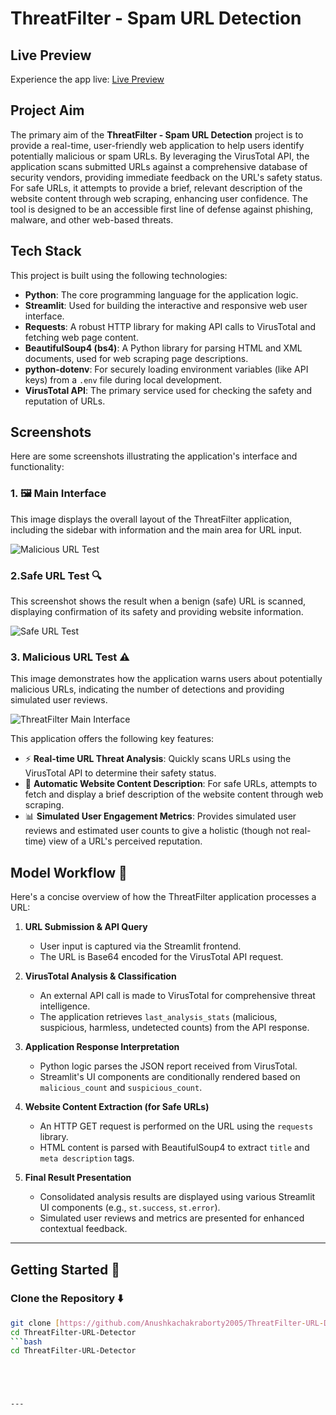# ThreatFilter - Spam URL Detection

## Live Preview

Experience the app live: [Live Preview](https://threatfilter-url-detector-ccqbgqkascrccmkh7ksssc.streamlit.app/)

## Project Aim

The primary aim of the **ThreatFilter - Spam URL Detection** project is to provide a real-time, user-friendly web application to help users identify potentially malicious or spam URLs. By leveraging the VirusTotal API, the application scans submitted URLs against a comprehensive database of security vendors, providing immediate feedback on the URL's safety status. For safe URLs, it attempts to provide a brief, relevant description of the website content through web scraping, enhancing user confidence. The tool is designed to be an accessible first line of defense against phishing, malware, and other web-based threats.

## Tech Stack

This project is built using the following technologies:

* **Python**: The core programming language for the application logic.
* **Streamlit**: Used for building the interactive and responsive web user interface.
* **Requests**: A robust HTTP library for making API calls to VirusTotal and fetching web page content.
* **BeautifulSoup4 (bs4)**: A Python library for parsing HTML and XML documents, used for web scraping page descriptions.
* **python-dotenv**: For securely loading environment variables (like API keys) from a `.env` file during local development.
* **VirusTotal API**: The primary service used for checking the safety and reputation of URLs.


## Screenshots

Here are some screenshots illustrating the application's interface and functionality:

### 1. 🖼️ Main Interface

This image displays the overall layout of the ThreatFilter application, including the sidebar with information and the main area for URL input.

![Malicious URL Test](https://github.com/user-attachments/assets/d30bbbe7-8914-4edd-96a7-02f82761bf48)


### 2.Safe URL Test 🔍

This screenshot shows the result when a benign (safe) URL is scanned, displaying confirmation of its safety and providing website information.

![Safe URL Test](https://github.com/user-attachments/assets/718e8bbc-f755-410b-ab66-8a92d7e4eead)


### 3. Malicious URL Test ⚠

This image demonstrates how the application warns users about potentially malicious URLs, indicating the number of detections and providing simulated user reviews.

![ThreatFilter Main Interface](https://github.com/user-attachments/assets/eeb8dfc3-59c0-4886-9e96-d3e9bbfb1374)


This application offers the following key features:

* ⚡ **Real-time URL Threat Analysis**: Quickly scans URLs using the VirusTotal API to determine their safety status.
* 📄 **Automatic Website Content Description**: For safe URLs, attempts to fetch and display a brief description of the website content through web scraping.
* 📊 **Simulated User Engagement Metrics**: Provides simulated user reviews and estimated user counts to give a holistic (though not real-time) view of a URL's perceived reputation.

## Model Workflow 🧠

Here's a concise overview of how the ThreatFilter application processes a URL:

1.  **URL Submission & API Query**
    * User input is captured via the Streamlit frontend.
    * The URL is Base64 encoded for the VirusTotal API request.

2.  **VirusTotal Analysis & Classification**
    * An external API call is made to VirusTotal for comprehensive threat intelligence.
    * The application retrieves `last_analysis_stats` (malicious, suspicious, harmless, undetected counts) from the API response.

3.  **Application Response Interpretation**
    * Python logic parses the JSON report received from VirusTotal.
    * Streamlit's UI components are conditionally rendered based on `malicious_count` and `suspicious_count`.

4.  **Website Content Extraction (for Safe URLs)**
    * An HTTP GET request is performed on the URL using the `requests` library.
    * HTML content is parsed with BeautifulSoup4 to extract `title` and `meta description` tags.

5.  **Final Result Presentation**
    * Consolidated analysis results are displayed using various Streamlit UI components (e.g., `st.success`, `st.error`).
    * Simulated user reviews and metrics are presented for enhanced contextual feedback.
  ---
## Getting Started 🚀

### Clone the Repository ⬇️

```bash
git clone [https://github.com/Anushkachakraborty2005/ThreatFilter-URL-Detector.git](https://github.com/Anushkachakraborty2005/ThreatFilter-URL-Detector.git)
cd ThreatFilter-URL-Detector
```bash
cd ThreatFilter-URL-Detector





---
